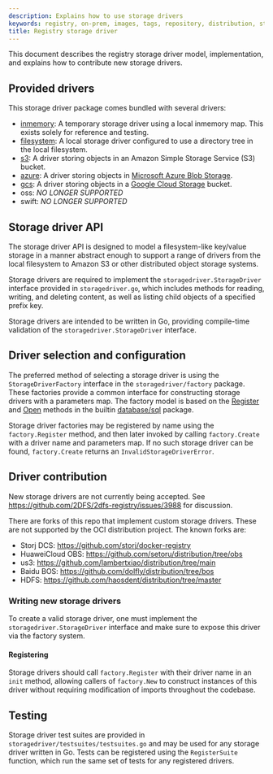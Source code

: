 ```yaml
---
description: Explains how to use storage drivers
keywords: registry, on-prem, images, tags, repository, distribution, storage drivers, advanced
title: Registry storage driver
---
```


This document describes the registry storage driver model, implementation, and explains how to contribute new storage drivers.

## Provided drivers

This storage driver package comes bundled with several drivers:

- [inmemory](inmemory): A temporary storage driver using a local inmemory map. This exists solely for reference and testing.
- [filesystem](filesystem): A local storage driver configured to use a directory tree in the local filesystem.
- [s3](s3): A driver storing objects in an Amazon Simple Storage Service (S3) bucket.
- [azure](azure): A driver storing objects in [Microsoft Azure Blob Storage](https://azure.microsoft.com/en-us/services/storage/).
- [gcs](gcs): A driver storing objects in a [Google Cloud Storage](https://cloud.google.com/storage/) bucket.
- oss: *NO LONGER SUPPORTED*
- swift: *NO LONGER SUPPORTED*

## Storage driver API

The storage driver API is designed to model a filesystem-like key/value storage in a manner abstract enough to support a range of drivers from the local filesystem to Amazon S3 or other distributed object storage systems.

Storage drivers are required to implement the `storagedriver.StorageDriver` interface provided in `storagedriver.go`, which includes methods for reading, writing, and deleting content, as well as listing child objects of a specified prefix key.

Storage drivers are intended to be written in Go, providing compile-time
validation of the `storagedriver.StorageDriver` interface.

## Driver selection and configuration

The preferred method of selecting a storage driver is using the `StorageDriverFactory` interface in the `storagedriver/factory` package. These factories provide a common interface for constructing storage drivers with a parameters map. The factory model is based on the [Register](https://golang.org/pkg/database/sql/#Register) and [Open](https://golang.org/pkg/database/sql/#Open) methods in the builtin [database/sql](https://golang.org/pkg/database/sql) package.

Storage driver factories may be registered by name using the
`factory.Register` method, and then later invoked by calling `factory.Create`
with a driver name and parameters map. If no such storage driver can be found,
`factory.Create` returns an `InvalidStorageDriverError`.

## Driver contribution

New storage drivers are not currently being accepted.
See <https://github.com/2DFS/2dfs-registry/issues/3988> for discussion.

There are forks of this repo that implement custom storage drivers.
These are not supported by the OCI distribution project.
The known forks are:

- Storj DCS: <https://github.com/storj/docker-registry>
- HuaweiCloud OBS: <https://github.com/setoru/distribution/tree/obs>
- us3: <https://github.com/lambertxiao/distribution/tree/main>
- Baidu BOS: <https://github.com/dolfly/distribution/tree/bos>
- HDFS: <https://github.com/haosdent/distribution/tree/master>

### Writing new storage drivers

To create a valid storage driver, one must implement the
`storagedriver.StorageDriver` interface and make sure to expose this driver
via the factory system.

#### Registering

Storage drivers should call `factory.Register` with their driver name in an `init` method, allowing callers of `factory.New` to construct instances of this driver without requiring modification of imports throughout the codebase.

## Testing

Storage driver test suites are provided in
`storagedriver/testsuites/testsuites.go` and may be used for any storage
driver written in Go. Tests can be registered using the `RegisterSuite`
function, which run the same set of tests for any registered drivers.
